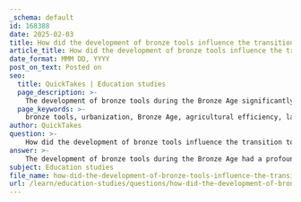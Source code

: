 ```yaml
---
_schema: default
id: 168388
date: 2025-02-03
title: How did the development of bronze tools influence the transition to urbanization?
article_title: How did the development of bronze tools influence the transition to urbanization?
date_format: MMM DD, YYYY
post_on_text: Posted on
seo:
  title: QuickTakes | Education studies
  page_description: >-
    The development of bronze tools during the Bronze Age significantly influenced urbanization by enhancing agricultural efficiency, enabling labor specialization, stimulating trade, contributing to social hierarchies, fostering cultural exchange, and necessitating infrastructure development.
  page_keywords: >-
    bronze tools, urbanization, Bronze Age, agricultural efficiency, labor specialization, trade, economic growth, social stratification, cultural exchange, infrastructure development
author: QuickTakes
question: >-
    How did the development of bronze tools influence the transition to urbanization?
answer: >-
    The development of bronze tools during the Bronze Age had a profound influence on the transition to urbanization, marking a significant shift in human societies. Here are several key ways in which bronze tools facilitated this transition:\n\n1. **Enhanced Agricultural Efficiency**: The introduction of bronze tools, such as plows and sickles, allowed for more efficient farming practices. These tools were more durable and effective than their stone predecessors, enabling societies to cultivate larger areas of land and increase food production. This agricultural surplus was crucial for supporting larger populations, which in turn led to the establishment of permanent settlements and urban centers.\n\n2. **Specialization of Labor**: As agricultural productivity increased due to the use of bronze tools, communities could support a greater division of labor. This specialization allowed individuals to focus on various trades and crafts, such as metallurgy, pottery, and textiles, rather than solely on subsistence farming. The emergence of specialized roles contributed to the complexity of social structures and the development of urban centers where these trades could flourish.\n\n3. **Trade and Economic Growth**: The production of bronze tools and weapons created new economic opportunities. Societies began to engage in trade, exchanging surplus agricultural products for metal goods and other resources. This trade network not only facilitated economic growth but also encouraged the establishment of urban centers as hubs of commerce and interaction.\n\n4. **Social Stratification**: The ability to produce and control bronze tools contributed to the emergence of social hierarchies. Those who controlled the production and distribution of bronze tools often gained power and influence, leading to the development of more complex social structures. This stratification was evident in early urban centers, where elites could be distinguished from commoners based on access to resources and technology.\n\n5. **Cultural and Technological Exchange**: Urbanization fostered environments conducive to cultural exchange and technological innovation. As people congregated in cities, ideas and practices related to metallurgy, agriculture, and governance spread more rapidly. This exchange of knowledge was essential for the advancement of societies and the refinement of technologies, including those related to bronze production.\n\n6. **Infrastructure Development**: The rise of urban centers necessitated the development of infrastructure, such as roads, storage facilities, and administrative buildings. The construction of these structures often required advanced tools and techniques, which were made possible by the availability of bronze tools. This infrastructure supported the growth of cities and facilitated trade and communication.\n\nIn summary, the development of bronze tools was a catalyst for urbanization, as it enhanced agricultural productivity, allowed for labor specialization, stimulated trade, contributed to social stratification, encouraged cultural exchange, and necessitated infrastructure development. These factors collectively transformed human societies from small, nomadic groups into complex, urban civilizations.
subject: Education studies
file_name: how-did-the-development-of-bronze-tools-influence-the-transition-to-urbanization.md
url: /learn/education-studies/questions/how-did-the-development-of-bronze-tools-influence-the-transition-to-urbanization
---
```


&nbsp;